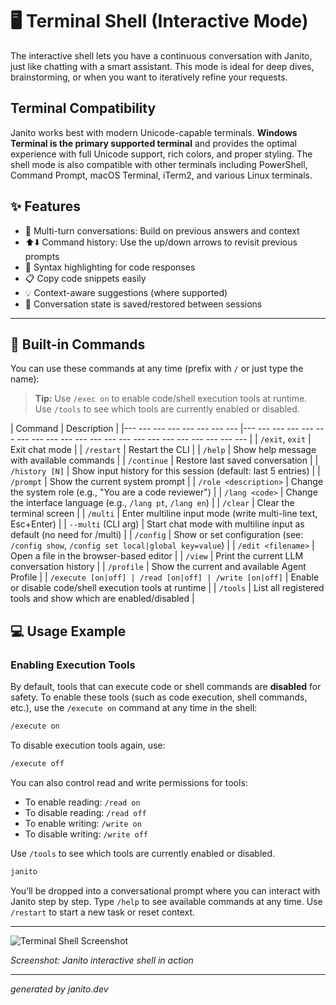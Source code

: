 # 🖥️ Terminal Shell (Interactive Mode)

The interactive shell lets you have a continuous conversation with Janito, just like chatting with a smart assistant. This mode is ideal for deep dives, brainstorming, or when you want to iteratively refine your requests.

## Terminal Compatibility

Janito works best with modern Unicode-capable terminals. **Windows Terminal is the primary supported terminal** and provides the optimal experience with full Unicode support, rich colors, and proper styling. The shell mode is also compatible with other terminals including PowerShell, Command Prompt, macOS Terminal, iTerm2, and various Linux terminals.

## ✨ Features

- 🔄 Multi-turn conversations: Build on previous answers and context
- ⬆️⬇️ Command history: Use the up/down arrows to revisit previous prompts
- 🎨 Syntax highlighting for code responses
- 📋 Copy code snippets easily
- 💡 Context-aware suggestions (where supported)
- 💾 Conversation state is saved/restored between sessions


--- 

## 📝 Built-in Commands

You can use these commands at any time (prefix with `/` or just type the name):

> **Tip:** Use `/exec on` to enable code/shell execution tools at runtime. Use `/tools` to see which tools are currently enabled or disabled.

| Command                | Description                                                      |
|--- --- --- --- --- --- --- --- |--- --- --- --- --- --- --- --- --- --- --- --- --- --- --- --- --- --- --- --- --- --- |
| `/exit`, `exit`        | Exit chat mode                                                   |
| `/restart`             | Restart the CLI                                                  |
| `/help`                | Show help message with available commands                        |
| `/continue`            | Restore last saved conversation                                  |
| `/history [N]`         | Show input history for this session (default: last 5 entries)    |
| `/prompt`              | Show the current system prompt                                   |
| `/role <description>`  | Change the system role (e.g., "You are a code reviewer")        |
| `/lang <code>`         | Change the interface language (e.g., `/lang pt`, `/lang en`)      |
| `/clear`               | Clear the terminal screen                                        |
| `/multi`               | Enter multiline input mode (write multi-line text, Esc+Enter)    |
| `--multi` (CLI arg)    | Start chat mode with multiline input as default (no need for /multi) |
| `/config`              | Show or set configuration (see: `/config show`, `/config set local|global key=value`) |
| `/edit <filename>`     | Open a file in the browser-based editor                          |
| `/view`                | Print the current LLM conversation history                       |
| `/profile`             | Show the current and available Agent Profile                     |
| `/execute [on|off] | /read [on|off] | /write [on|off]`       | Enable or disable code/shell execution tools at runtime          |
| `/tools`               | List all registered tools and show which are enabled/disabled     |



## 💻 Usage Example

### Enabling Execution Tools

By default, tools that can execute code or shell commands are **disabled** for safety. To enable these tools (such as code execution, shell commands, etc.), use the `/execute on` command at any time in the shell:

```sh
/execute on
```

To disable execution tools again, use:

```sh
/execute off
```

You can also control read and write permissions for tools:

- To enable reading: `/read on`
- To disable reading: `/read off`
- To enable writing: `/write on`
- To disable writing: `/write off`

Use `/tools` to see which tools are currently enabled or disabled.


```sh
janito
```

You’ll be dropped into a conversational prompt where you can interact with Janito step by step. Type `/help` to see available commands at any time. Use `/restart` to start a new task or reset context.

--- 

![Terminal Shell Screenshot](../imgs/terminal-shell.png)

*Screenshot: Janito interactive shell in action*

--- 

_generated by janito.dev_

